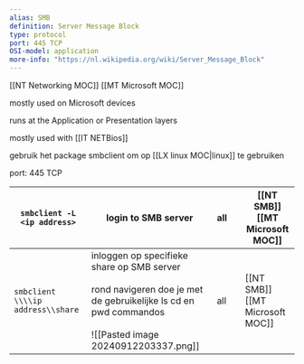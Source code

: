 ```yaml
---
alias: SMB
definition: Server Message Block
type: protocol
port: 445 TCP
OSI-model: application
more-info: "https://nl.wikipedia.org/wiki/Server_Message_Block"
---
```


[[NT Networking MOC]]
[[MT Microsoft MOC]]



mostly used on Microsoft devices

runs at the Application or Presentation layers

mostly used with [[IT NETBios]] 

gebruik het package smbclient om op [[LX linux MOC|linux]]  te gebruiken

port: 445 TCP

| `smbclient -L  <ip address>`      | login to SMB server                                                                                                                                             | all |     | [[NT SMB]]<br>[[MT Microsoft MOC]] |
| --------------------------------- | --------------------------------------------------------------------------------------------------------------------------------------------------------------- | --- | --- | ------------------------------ |
| `smbclient \\\\ip address\\share` | inloggen op specifieke share op SMB server<br><br>rond navigeren doe je met de gebruikelijke ls cd en pwd commandos<br><br>![[Pasted image 20240912203337.png]] | all |     | [[NT SMB]]<br>[[MT Microsoft MOC]] |
